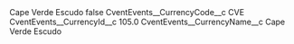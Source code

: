 <?xml version="1.0" encoding="UTF-8"?>
<CustomMetadata xmlns="http://soap.sforce.com/2006/04/metadata" xmlns:xsi="http://www.w3.org/2001/XMLSchema-instance" xmlns:xsd="http://www.w3.org/2001/XMLSchema">
    <label>Cape Verde Escudo</label>
    <protected>false</protected>
    <values>
        <field>CventEvents__CurrencyCode__c</field>
        <value xsi:type="xsd:string">CVE</value>
    </values>
    <values>
        <field>CventEvents__CurrencyId__c</field>
        <value xsi:type="xsd:double">105.0</value>
    </values>
    <values>
        <field>CventEvents__CurrencyName__c</field>
        <value xsi:type="xsd:string">Cape Verde Escudo</value>
    </values>
</CustomMetadata>
